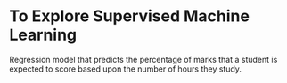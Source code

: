 # To Explore Supervised Machine Learning
Regression model that predicts the percentage of marks that a student is expected to score based upon the number of hours they study.
